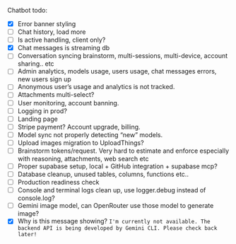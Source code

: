 Chatbot todo:

- [x] Error banner styling
- [ ] Chat history, load more
- [ ] Is active handling, client only?
- [x] Chat messages is streaming db
- [ ] Conversation syncing brainstorm, multi-sessions, multi-device, account sharing.. etc
- [ ] Admin analytics, models usage, users usage, chat messages errors, new users sign up
- [ ] Anonymous user’s usage and analytics is not tracked.
- [ ] Attachments multi-select?
- [ ] User monitoring, account banning.
- [ ] Logging in prod?
- [ ] Landing page
- [ ] Stripe payment? Account upgrade, billing.
- [ ] Model sync not properly detecting “new” models.
- [ ] Upload images migration to UploadThings?
- [ ] Brainstorm tokens/request. Very hard to estimate and enforce especially with reasoning, attachments, web search etc
- [ ] Proper supabase setup, local + GitHub integration + supabase mcp?
- [ ] Database cleanup, unused tables, columns, functions etc..
- [ ] Production readiness check
- [ ] Console and terminal logs clean up, use logger.debug instead of console.log?
- [ ] Gemini image model, can OpenRouter use those model to generate image?
- [x] Why is this message showing? `I'm currently not available. The backend API is being developed by Gemini CLI. Please check back later!`

